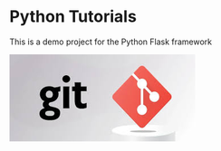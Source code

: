 # Python Tutorials

This is a demo project for the Python Flask framework

![image](./images/download.jpg)
